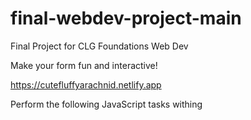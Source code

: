 # final-webdev-project-main

Final Project for CLG Foundations Web Dev

Make your form fun and interactive!

https://cutefluffyarachnid.netlify.app

Perform the following JavaScript tasks withing <script> tags before the closing </body> tag of your page:

*   Store strings in variables
*   Use the querySelector method to store HTML elements in variables
*   Test your variables are storing properly by logging them in the console
*   Use the querySelector method to update the style of the elements on your page
*   Show an alert when a user interacts with one of the form fields in particular
 

Experiment with the following mouse events:

*   onClick
*   onMouseOver 
*   onMouseOut
*   onContextMenu
*   onDblClick 
*   onChange
 

Bonus task:

Use the querySelector method to update styles upon user interactions with your form fields and,
Create your own function to perform more than one JavaScript task and execute it on a user interaction.  
